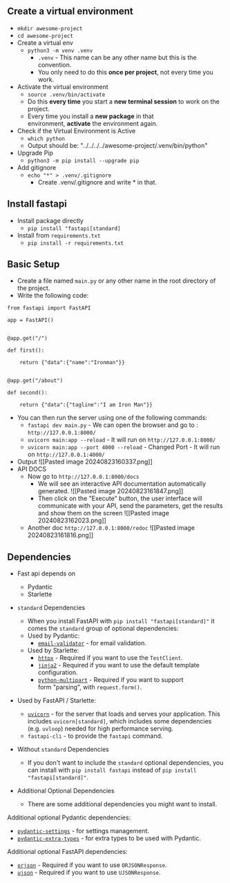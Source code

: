 ## Create a virtual environment
- `mkdir awesome-project`
- `cd awesome-project`
- Create a virtual env
	- `python3 -m venv .venv`
		- `.venv` - This name can be any other name but this is the convention.
		- You only need to do this **once per project**, not every time you work.
- Activate the virtual environment
	- `source .venv/bin/activate`
	- Do this **every time** you start a **new terminal session** to work on the project.
	- Every time you install a **new package** in that environment, **activate** the environment again.
- Check if the Virtual Environment is Active
	- `which python`
	- Output should be: "../../../../awesome-project/.venv/bin/python"
- Upgrade Pip
	- `python3 -m pip install --upgrade pip`
- Add gitignore
	- `echo "*" > .venv/.gitignore`
		-  Create .venv/.gitignore and write * in that.

## Install fastapi
- Install package directly
	- `pip install "fastapi[standard]`
- Install from `requirements.txt`
	- `pip install -r requirements.txt`
## Basic Setup
- Create a file named `main.py` or any other name in the root directory of the project.
- Write the following code:
```
from fastapi import FastAPI

app = FastAPI()

  
@app.get("/")

def first():

	return {"data":{"name":"Ironman"}}

  
@app.get("/about")

def second():

	return {"data":{"tagline":"I am Iron Man"}}
```
- You can then run the server using one of the following commands:
	- `fastapi dev main.py` - We can open the browser and go to : `http://127.0.0.1:8000/`
	- `uvicorn main:app --reload` - It will run on `http://127.0.0.1:8000/`
	- `uvicorn main:app --port 4000 --reload` - Changed Port - It will run on `http://127.0.0.1:4000/`
- Output
  ![[Pasted image 20240823160337.png]]
- API DOCS
	- Now go to `http://127.0.0.1:8000/docs`
		- We will see an interactive API documentation automatically generated.
		 ![[Pasted image 20240823161847.png]]
		- Then click on the "Execute" button, the user interface will communicate with your API, send the parameters, get the results and show them on the screen
			![[Pasted image 20240823162023.png]]
	- Another doc `http://127.0.0.1:8000/redoc`
		![[Pasted image 20240823161816.png]]
## Dependencies
- Fast api depends on
	- Pydantic
	- Starlette
- `standard` Dependencies
	- When you install FastAPI with `pip install "fastapi[standard]"` it comes the `standard` group of optional dependencies:
	- Used by Pydantic:
		- [`email-validator`](https://github.com/JoshData/python-email-validator) - for email validation.
	- Used by Starlette:
		- [`httpx`](https://www.python-httpx.org/) - Required if you want to use the `TestClient`.
		- [`jinja2`](https://jinja.palletsprojects.com/) - Required if you want to use the default template configuration.
		- [`python-multipart`](https://github.com/Kludex/python-multipart) - Required if you want to support form "parsing", with `request.form()`.
- Used by FastAPI / Starlette:
	- [`uvicorn`](https://www.uvicorn.org/) - for the server that loads and serves your application. This includes `uvicorn[standard]`, which includes some dependencies (e.g. `uvloop`) needed for high performance serving.
	- `fastapi-cli` - to provide the `fastapi` command.
- Without `standard` Dependencies
	- If you don't want to include the `standard` optional dependencies, you can install with `pip install fastapi` instead of `pip install "fastapi[standard]"`.
- Additional Optional Dependencies

	- There are some additional dependencies you might want to install.

Additional optional Pydantic dependencies:

- [`pydantic-settings`](https://docs.pydantic.dev/latest/usage/pydantic_settings/) - for settings management.
- [`pydantic-extra-types`](https://docs.pydantic.dev/latest/usage/types/extra_types/extra_types/) - for extra types to be used with Pydantic.

Additional optional FastAPI dependencies:

- [`orjson`](https://github.com/ijl/orjson) - Required if you want to use `ORJSONResponse`.
- [`ujson`](https://github.com/esnme/ultrajson) - Required if you want to use `UJSONResponse`.